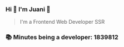 ### Hi 👋 I&#39;m Juani 🦁

> I&#39;m a Frontend Web Developer SSR

### 📚 Minutes being a developer: 1839812
